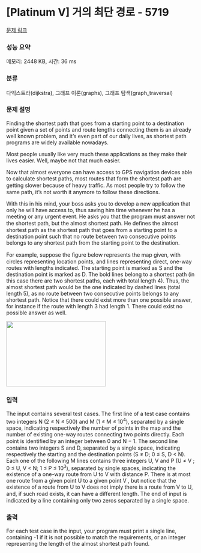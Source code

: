 # [Platinum V] 거의 최단 경로 - 5719 

[문제 링크](https://www.acmicpc.net/problem/5719) 

### 성능 요약

메모리: 2448 KB, 시간: 36 ms

### 분류

다익스트라(dijkstra), 그래프 이론(graphs), 그래프 탐색(graph_traversal)

### 문제 설명

<p>Finding the shortest path that goes from a starting point to a destination point given a set of points and route lengths connecting them is an already well known problem, and it’s even part of our daily lives, as shortest path programs are widely available nowadays.</p>

<p>Most people usually like very much these applications as they make their lives easier. Well, maybe not that much easier.</p>

<p>Now that almost everyone can have access to GPS navigation devices able to calculate shortest paths, most routes that form the shortest path are getting slower because of heavy traﬃc. As most people try to follow the same path, it’s not worth it anymore to follow these directions.</p>

<p>With this in his mind, your boss asks you to develop a new application that only he will have access to, thus saving him time whenever he has a meeting or any urgent event. He asks you that the program must answer not the shortest path, but the almost shortest path. He deﬁnes the almost shortest path as the shortest path that goes from a starting point to a destination point such that no route between two consecutive points belongs to any shortest path from the starting point to the destination.</p>

<p>For example, suppose the ﬁgure below represents the map given, with circles representing location points, and lines representing direct, one-way routes with lengths indicated. The starting point is marked as S and the destination point is marked as D. The bold lines belong to a shortest path (in this case there are two shortest paths, each with total length 4). Thus, the almost shortest path would be the one indicated by dashed lines (total length 5), as no route between two consecutive points belongs to any shortest path. Notice that there could exist more than one possible answer, for instance if the route with length 3 had length 1. There could exist no possible answer as well.</p>

<p><img alt="" src="https://www.acmicpc.net/upload/images/almost.png" style="height:174px; width:265px"></p>

### 입력 

 <p>The input contains several test cases. The ﬁrst line of a test case contains two integers N (2 ≤ N ≤ 500) and M (1 ≤ M ≤ 10<sup>4</sup>), separated by a single space, indicating respectively the number of points in the map and the number of existing one-way routes connecting two points directly. Each point is identiﬁed by an integer between 0 and N − 1. The second line contains two integers S and D, separated by a single space, indicating respectively the starting and the destination points (S ≠ D; 0 ≤ S, D < N). Each one of the following M lines contains three integers U, V and P (U ≠ V ; 0 ≤ U, V < N; 1 ≤ P ≤ 10<sup>3</sup>), separated by single spaces, indicating the existence of a one-way route from U to V with distance P. There is at most one route from a given point U to a given point V , but notice that the existence of a route from U to V does not imply there is a route from V to U, and, if such road exists, it can have a diﬀerent length. The end of input is indicated by a line containing only two zeros separated by a single space.</p>

### 출력 

 <p>For each test case in the input, your program must print a single line, containing -1 if it is not possible to match the requirements, or an integer representing the length of the almost shortest path found.</p>

